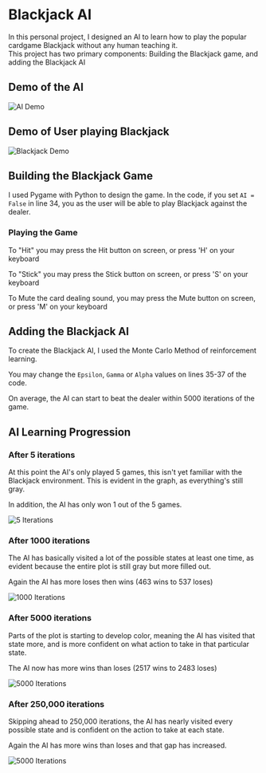 # Blackjack AI

In this personal project, I designed an AI to learn how to play the popular cardgame Blackjack without any human teaching it.  
This project has two primary components: Building the Blackjack game, and adding the Blackjack AI

## Demo of the AI

![AI Demo](https://github.com/MyWorldRules/BlackjackAI/blob/master/images/AI_Gif.gif?raw=true)

## Demo of User playing Blackjack
![Blackjack Demo](https://github.com/MyWorldRules/BlackjackAI/blob/master/images/Image1.png?raw=true)

## Building the Blackjack Game
I used Pygame with Python to design the game. 
In the code, if you set `AI = False` in line 34, you as the user will be able to play Blackjack against the dealer. 

### Playing the Game
To "Hit" you may press the Hit button on screen, or press 'H' on your keyboard

To "Stick" you may press the Stick button on screen, or press 'S' on your keyboard

To Mute the card dealing sound, you may press the Mute button on screen, or press 'M' on your keyboard

## Adding the Blackjack AI
To create the Blackjack AI, I used the Monte Carlo Method of reinforcement learning. 

You may change the `Epsilon`, `Gamma` or `Alpha` values on lines 35-37 of the code. 

On average, the AI can start to beat the dealer within 5000 iterations of the game. 

## AI Learning Progression
### After 5 iterations
At this point the AI's only played 5 games, this isn't yet familiar with the Blackjack environment. This is evident in the graph, as everything's still gray. 

In addition, the AI has only won 1 out of the 5 games. 

![5 Iterations](https://github.com/MyWorldRules/BlackjackAI/blob/master/Trial%201/Figure_1.png?raw=true)

### After 1000 iterations
The AI has basically visited a lot of the possible states at least one time, as evident because the entire plot is still gray but more filled out.

Again the AI has more loses then wins (463 wins to 537 loses)

![1000 Iterations](https://github.com/MyWorldRules/BlackjackAI/blob/master/Trial%201/Figure_7.png?raw=true)

### After 5000 iterations
Parts of the plot is starting to develop color, meaning the AI has visited that state more, and is more confident on what action to take in that particular state.

The AI now has more wins than loses (2517 wins to 2483 loses)

![5000 Iterations](https://github.com/MyWorldRules/BlackjackAI/blob/master/Trial%201/Figure_8.png?raw=true)

### After 250,000 iterations
Skipping ahead to 250,000 iterations, the AI has nearly visited every possible state and is confident on the action to take at each state.

Again the AI has more wins than loses and that gap has increased. 

![5000 Iterations](https://github.com/MyWorldRules/BlackjackAI/blob/master/Trial%202/Figure_7.png?raw=true)

